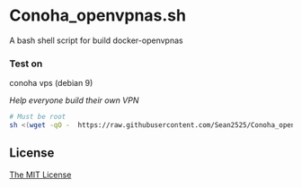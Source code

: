 # Conoha_openvpnas.sh

A bash shell script for build docker-openvpnas

### Test on 
conoha vps (debian 9)


*Help everyone build their own VPN*
``` bash
# Must be root
sh <(wget -qO -  https://raw.githubusercontent.com/Sean2525/Conoha_openvpnas.sh/master/install.sh)

```
## License
[The MIT License](https://github.com/Sean2525/Conoha_openvpnas.sh/blob/master/LICENSE)
